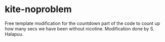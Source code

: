 # kite-noproblem
Free template modification for the countdown part of the code to count up how many secs we have been without nicotine. Modification done by S. Halapuu.
